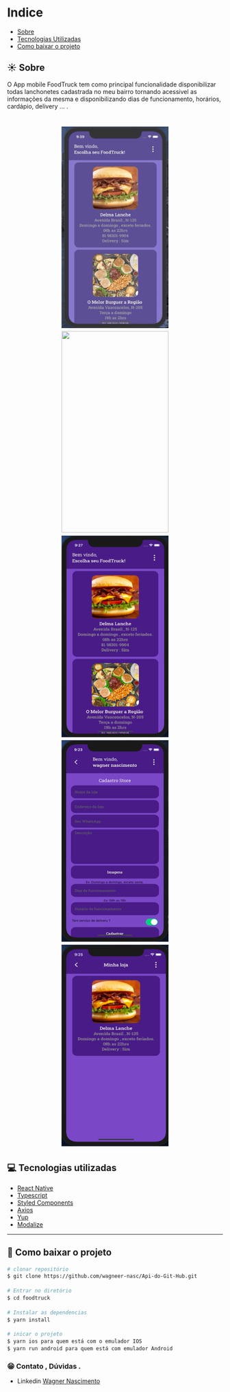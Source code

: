 # Indice

- [Sobre](#-sobre)
- [Tecnologias Utilizadas](#-tecnologias-utilizadas)
- [Como baixar o projeto](#-como-baixar-o-projeto)


## ☀️ Sobre

O App mobile FoodTruck tem como principal funcionalidade disponibilizar todas lanchonetes cadastrada no meu bairro tornando acessivel as informações da mesma e disponibilizando dias de funcionamento, horários, cardápio, delivery ... 
.
 
<h1 align="center">
     <img src="assets/images/image01.gif" width = 250 height= 470/>
      <img src="assets/images/image02.gif" width = 250 height= 470/>
       <img src="assets/images/image03.png" width = 250 height= 470/>
       <img src="assets/images/image04.png" width = 250 height= 470/>
       <img src="assets/images/image05.png" width = 250 height= 470/>
</h1>

 
## 💻 Tecnologias utilizadas

- [React Native](https://reactnative.dev/)
- [Typescript](https://www.typescriptlang.org/)
- [Styled Components](https://styled-components.com) 
- [Axios](https://github.com/axios/axios)
- [Yup](https://github.com/jquense/yup)
- [Modalize](https://github.com/jeremybarbet/react-native-modalize)
 
 ---
 ## 📁 Como baixar o projeto

```bash
# clonar repositório
$ git clone https://github.com/wagneer-nasc/Api-do-Git-Hub.git

# Entrar no diretório
$ cd foodtruck

# Instalar as dependencias
$ yarn install

# inicar o projeto
$ yarn ios para quem está com o emulador IOS
$ yarn run android para quem está com emulador Android


```
### 😁  Contato , Dúvidas .
- Linkedin [Wagner Nascimento](https://www.linkedin.com/in/wagner-nascimento-8824b717b/)